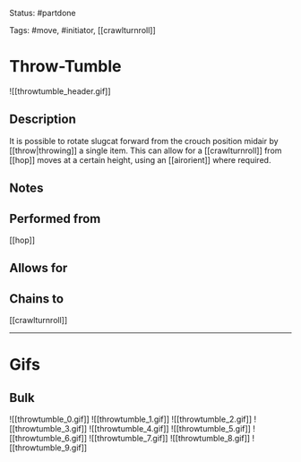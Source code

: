 Status: #partdone 

Tags: #move, #initiator, [[crawlturnroll]]

# Throw-Tumble
![[throwtumble_header.gif]]
## Description
It is possible to rotate slugcat forward from the crouch position midair by [[throw|throwing]] a single item. This can allow for a [[crawlturnroll]] from [[hop]] moves at a certain height, using an [[airorient]] where required.

## Notes


## Performed from
[[hop]]

## Allows for


## Chains to
[[crawlturnroll]]

___
# Gifs
## Bulk
![[throwtumble_0.gif]]
![[throwtumble_1.gif]]
![[throwtumble_2.gif]]
![[throwtumble_3.gif]]
![[throwtumble_4.gif]]
![[throwtumble_5.gif]]
![[throwtumble_6.gif]]
![[throwtumble_7.gif]]
![[throwtumble_8.gif]]
![[throwtumble_9.gif]]